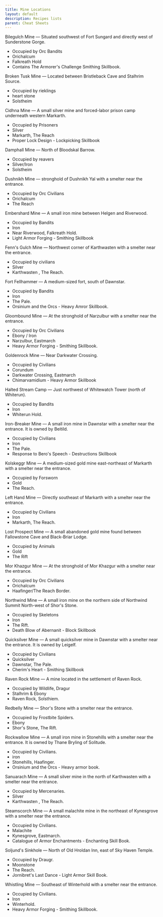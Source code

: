```yaml
---
title: Mine Locations
layout: default
description: Recipes lists
parent: Cheat Sheets
---
```


Bilegulch Mine — Situated southwest of Fort Sungard and directly west of Sunderstone Gorge. 

* Occupied by Orc Bandits
* Orichalcum 
* Falkreath Hold
* Contains The Armorer's Challenge Smithing Skillbook.


Broken Tusk Mine — Located between Bristleback Cave and Stalhrim Source. 
* Occupied by rieklings
* heart stone
* Solstheim  

Cidhna Mine — A small silver mine and forced-labor prison camp underneath western Markarth.

* Occupied by Prisoners
* Silver
* Markarth, The Reach
* Proper Lock Design - Lockpicking Skillbook 

Damphall Mine — North of Bloodskal Barrow. 
* Occupied by reavers
* Silver/Iron
* Solstheim  

Dushnikh Mine — stronghold of Dushnikh Yal with a smelter near the entrance. 

* Occupied by Orc Civilians
* Orichalcum 
* The Reach

Embershard Mine — A small iron mine between Helgen and Riverwood. 

* Occupied by Bandits 
* Iron
* Near Riverwood, Falkreath Hold.
* Light Armor Forging - Smithing Skillbook

Fenn's Gulch Mine — Northwest corner of Karthwasten with a smelter near the entrance.

* Occupied by civilians
* Silver 
* Karthwasten , The Reach.

Fort Fellhammer — A medium-sized fort, south of Dawnstar. 

* Occupied by Bandits
* Iron
* The Pale.
* Orsinium and the Orcs - Heavy Amror Skillbook.

Gloombound Mine — At the stronghold of Narzulbur with a smelter near the entrance. 

* Occupied by Orc Civilians
* Ebony / Iron
* Narzulbur, Eastmarch
* Heavy Armor Forging - Smithing Skillbook.

Goldenrock Mine — Near Darkwater Crossing. 

* Occupied by Civilians
* Corundum 
* Darkwater Crossing, Eastmarch
* Chimarvamidium - Heavy Armor Skillbook

Halted Stream Camp — Just northwest of Whitewatch Tower (north of Whiterun). 

* Occupied by Bandits
* Iron
* Whiterun Hold.

Iron-Breaker Mine — A small iron mine in Dawnstar with a smelter near the entrance. It is owned by Beitild. 

* Occupied by Civilians
* Iron
* The Pale.
* Response to Bero's Speech - Destructions Skillbook

Kolskeggr Mine — A medium-sized gold mine east-northeast of Markarth with a smelter near the entrance. 

* Occupied by Forsworn
* Gold
* The Reach.

Left Hand Mine — Directly southeast of Markarth with a smelter near the entrance.

* Occupied by Civilians
* Iron
* Markarth, The Reach.
 
Lost Prospect Mine — A small abandoned gold mine found between Fallowstone Cave and Black-Briar Lodge. 

* Occupied by Animals
* Gold
* The Rift

Mor Khazgur Mine — At the stronghold of Mor Khazgur with a smelter near the entrance. 

* Occupied by Orc Civilians
* Orichalcum 
* Haafinger/The Reach Border.

Northwind Mine — A small iron mine on the northern side of Northwind Summit North-west of Shor's Stone. 

* Occupied by Skeletons
* Iron
* The Rift.
* Death Blow of Abernanit - Block Skillbook

Quicksilver Mine — A small quicksilver mine in Dawnstar with a smelter near the entrance. It is owned by Leigelf. 

* Occupied by Civilians
* Quicksilver 
* Dawnstar, The Pale.
* Cherim's Heart - Smithing Skillbook

Raven Rock Mine — A mine located in the settlement of Raven Rock. 

* Occupied by Wildlife, Dragur
* Stalhrim & Ebony
* Raven Rock, Solsthiem.

Redbelly Mine — Shor's Stone with a smelter near the entrance. 

* Occupied by Frostbite Spiders.
* Ebony
* Shor's Stone, The Rift.

Rockwallow Mine — A small iron mine in Stonehills with a smelter near the entrance. It is owned by Thane Bryling of Solitude. 

* Occupied by Civilians.
* iron 
* Stonehills, Haafinger.
* Orsinium and the Orcs - Heavy armor book.

Sanuarach Mine — A small silver mine in the north of Karthwasten with a smelter near the entrance. 

* Occupied by Mercenaries.
* Silver 
* Karthwasten , The Reach.

Steamscorch Mine — A small malachite mine in the northeast of Kynesgrove with a smelter near the entrance. 

* Occupied by Civilians.
* Malachite 
* Kynesgrove, Eastmarch.
* Catalogue of Armor Enchantments - Enchanting Skill Book.

Soljund's Sinkhole — North of Old Hroldan Inn, east of Sky Haven Temple. 

* Occupied by Draugr.
* Moonstone 
* The Reach.
* Jornibret's Last Dance - Light Armor Skill Book.

Whistling Mine — Southeast of Winterhold with a smelter near the entrance.  

* Occupied by Civilians.
* Iron
* Winterhold.
* Heavy Armor Forging - Smithing Skillbook.
